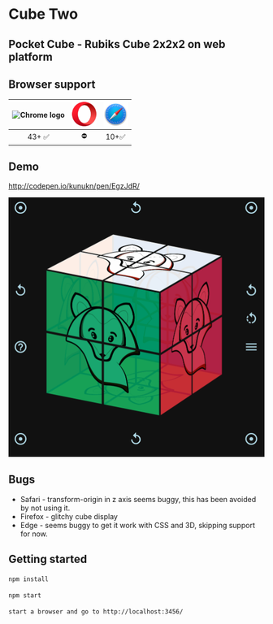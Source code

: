 # Cube Two

## Pocket Cube - Rubiks Cube 2x2x2 on web platform


## Browser support

| <img src="https://github.com/alrra/browser-logos/blob/master/chrome/chrome_128x128.png?raw=true" width="48px" height="48px" alt="Chrome logo"> | <img src="https://github.com/alrra/browser-logos/blob/master/opera/opera_128x128.png?raw=true" width="48px" height="48px" alt="Opera logo"> | <img src="https://github.com/alrra/browser-logos/blob/master/safari/safari_128x128.png?raw=true" width="48px" height="48px" alt="Safari logo"> 
|:---:|:---:|:---:|
| 43+ ✅ | ⛔ | 10+✅ |


## Demo

http://codepen.io/kunukn/pen/EgzJdR/

![demo](/demo/pocket-cube.gif?raw=true)



## Bugs

* Safari - transform-origin in z axis seems buggy, this has been avoided by not using it.
* Firefox - glitchy cube display
* Edge - seems buggy to get it work with CSS and 3D, skipping support for now.

## Getting started
```
npm install

npm start

start a browser and go to http://localhost:3456/
```
